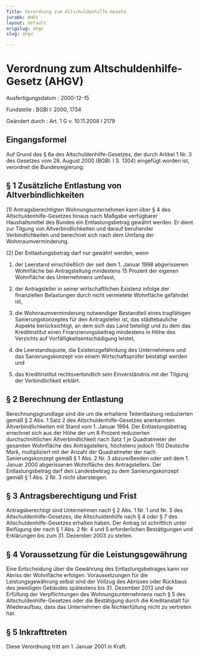 ```yaml
---
Title: Verordnung zum Altschuldenhilfe-Gesetz
jurabk: AHGV
layout: default
origslug: ahgv
slug: ahgv

---
```


# Verordnung zum Altschuldenhilfe-Gesetz (AHGV)

Ausfertigungsdatum
:   2000-12-15

Fundstelle
:   BGBl I: 2000, 1734

Geändert durch
:   Art. 1 G v. 10.11.2008 I 2179



## Eingangsformel

Auf Grund des § 6a des Altschuldenhilfe-Gesetzes, der durch Artikel 1
Nr. 3 des Gesetzes vom 28. August 2000 (BGBl. I S. 1304) eingefügt
worden ist, verordnet die Bundesregierung:


## § 1 Zusätzliche Entlastung von Altverbindlichkeiten

(1) Antragsberechtigten Wohnungsunternehmen kann über § 4 des
Altschuldenhilfe-Gesetzes hinaus nach Maßgabe verfügbarer
Haushaltsmittel des Bundes ein Entlastungsbetrag gewährt werden. Er
dient zur Tilgung von Altverbindlichkeiten und darauf beruhender
Verbindlichkeiten und berechnet sich nach dem Umfang der
Wohnraumverminderung.

(2) Der Entlastungsbetrag darf nur gewährt werden, wenn

1.  der Leerstand einschließlich der seit dem 1. Januar 1998 abgerissenen
    Wohnfläche bei Antragstellung mindestens 15 Prozent der eigenen
    Wohnfläche des Unternehmens umfasst,


2.  der Antragsteller in seiner wirtschaftlichen Existenz infolge der
    finanziellen Belastungen durch nicht vermietete Wohnfläche gefährdet
    ist,


3.  die Wohnraumverminderung notwendiger Bestandteil eines tragfähigen
    Sanierungskonzeptes für den Antragsteller ist, das städtebauliche
    Aspekte berücksichtigt, an dem sich das Land beteiligt und zu dem das
    Kreditinstitut einen Finanzierungsbeitrag mindestens in Höhe des
    Verzichts auf Vorfälligkeitsentschädigung leistet,


4.  die Leerstandsquote, die Existenzgefährdung des Unternehmens und das
    Sanierungskonzept von einem Wirtschaftsprüfer bestätigt werden und


5.  das Kreditinstitut rechtsverbindlich sein Einverständnis mit der
    Tilgung der Verbindlichkeit erklärt.





## § 2 Berechnung der Entlastung

Berechnungsgrundlage sind die um die erhaltene Teilentlastung
reduzierten gemäß § 2 Abs. 1 Satz 2 des Altschuldenhilfe-Gesetzes
anerkannten Altverbindlichkeiten mit Stand vom 1. Januar 1994. Der
Entlastungsbetrag errechnet sich aus der Höhe der um 8 Prozent
reduzierten durchschnittlichen Altverbindlichkeit nach Satz 1 je
Quadratmeter der gesamten Wohnfläche des Antragstellers, höchstens
jedoch 150 Deutsche Mark, multipliziert mit der Anzahl der
Quadratmeter der nach Sanierungskonzept gemäß § 1 Abs. 2 Nr. 3
abzureißenden oder seit dem 1. Januar 2000 abgerissenen Wohnfläche des
Antragstellers. Der Entlastungsbetrag darf den Landesbeitrag zu dem
Sanierungskonzept gemäß § 1 Abs. 2 Nr. 3 nicht übersteigen.


## § 3 Antragsberechtigung und Frist

Antragsberechtigt sind Unternehmen nach § 2 Abs. 1 Nr. 1 und Nr. 3 des
Altschuldenhilfe-Gesetzes, die Altschuldenhilfe nach § 4 oder § 7 des
Altschuldenhilfe-Gesetzes erhalten haben. Der Antrag ist schriftlich
unter Beifügung der nach § 1 Abs. 2 Nr. 4 und 5 erforderlichen
Bestätigungen und Erklärungen bis zum 31. Dezember 2003 zu stellen.


## § 4 Voraussetzung für die Leistungsgewährung

Eine Entscheidung über die Gewährung des Entlastungsbetrages kann vor
Abriss der Wohnfläche erfolgen. Voraussetzungen für die
Leistungsgewährung selbst sind der Vollzug des Abrisses oder Rückbaus
des jeweiligen Gebäudes spätestens bis 31. Dezember 2013 und die
Erfüllung der Verpflichtungen des Wohnungsunternehmens nach § 5 des
Altschuldenhilfe-Gesetzes oder die Bestätigung durch die Kreditanstalt
für Wiederaufbau, dass das Unternehmen die Nichterfüllung nicht zu
vertreten hat.


## § 5 Inkrafttreten

Diese Verordnung tritt am 1. Januar 2001 in Kraft.

